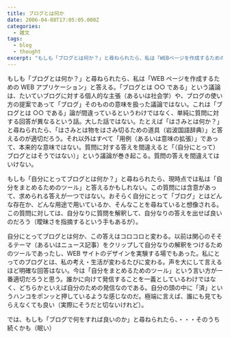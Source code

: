 ```yaml
---
title: ブログとは何か
date: 2006-04-08T17:05:05.000Z
categories:
  - 雑文
tags:
  - blog
  - thought
excerpt: "もしも「ブログとは何か？」と尋ねられたら、私は「WEBページを作成するためのWEBアプリケーション」と答える。「ブログとは○○である」という議論は、たいていブログに対する個人的な主張（あるいは社会学）や、ブログの使い方の提案であって「ブログ」そのものの意味を扱った議論ではない。これは「ブログとは○○である」論が間違っているというわけではなく、単純に質問に対する回答が異なるという話。大した話ではない。たとえば「はさみとは何か？」と尋ねられたら、「はさみとは物をはさみ切るための道具（岩波国語辞典）」と答えるのが適切だろう。それ以外はすべて「用例（あるいは意味の拡張）」であって、本来的な意味ではない。質問に対する答えを間違えると「（自分にとって）ブログとはそうではない）」という議論が巻き起こる。質問の答えを間違えてはいけない。"
---
```


もしも「ブログとは何か？」と尋ねられたら、私は「WEB ページを作成するための WEB アプリケーション」と答える。「ブログとは ○○ である」という議論は、たいていブログに対する個人的な主張（あるいは社会学）や、ブログの使い方の提案であって「ブログ」そのものの意味を扱った議論ではない。これは「ブログとは ○○ である」論が間違っているというわけではなく、単純に質問に対する回答が異なるという話。大した話ではない。たとえば「はさみとは何か？」と尋ねられたら、「はさみとは物をはさみ切るための道具（岩波国語辞典）」と答えるのが適切だろう。それ以外はすべて「用例（あるいは意味の拡張）」であって、本来的な意味ではない。質問に対する答えを間違えると「（自分にとって）ブログとはそうではない）」という議論が巻き起こる。質問の答えを間違えてはいけない。

もしも「自分にとってブログとは何か？」と尋ねられたら、現時点では私は「自分をまとめるためのツール」と答えるかもしれない。この質問には含意があって、求められる答えが一つではない。おそらく自分にとって「ブログ」とはどんな存在か、どんな用途で用いているか、そんなことを尋ねていると想像される。この質問に対しては、自分なりに質問を解釈して、自分なりの答えを出せば良いのだろう（曖昧さを指摘するという手もあるが）。

自分にとってブログとは何か、この答えはコロコロと変わる。以前は関心のそそるテーマ（あるいはニュース記事）をクリップして自分なりの解釈をつけるためのツールであったし、WEB サイトのデザインを実験する場でもあった。私にとってのブログとは、私の考え・生活が変わるたびに変わる。声を大にして言えるほど明確な回答はない。今は「自分をまとめるためのツール」という言い方が一番適切だろうと思う。誰かに向けて発信することを一義としているわけではなく、どちらかといえば自分のための発信なのである。自分の頭の中に「済」というハンコをポンッと押しているような感じなのだ。極端に言えば、誰にも見てもらえなくても良い（実際にそうだと切ないけれど）。

では、もしも「ブログで何をすれば良いのか」と尋ねられたら、・・・そのうち続くかも（眠い）
